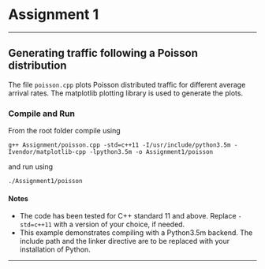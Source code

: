 # Assignment 1
----------------
## Generating traffic following a Poisson distribution
The file `poisson.cpp` plots Poisson distributed traffic for different average arrival rates. The matplotlib plotting library is used to generate the plots.
### Compile and Run
From the root folder compile using
```shell
g++ Assignment/poisson.cpp -std=c++11 -I/usr/include/python3.5m -Ivendor/matplotlib-cpp -lpython3.5m -o Assignment1/poisson
```
and run using
```shell
./Assignment1/poisson
```
#### Notes
* The code has been tested for C++ standard 11 and above. Replace `-std=c++11` with a version of your choice, if needed.
* This example demonstrates compiling with a Python3.5m backend. The include path and the linker directive are to be replaced with your installation of Python.
--------------------
